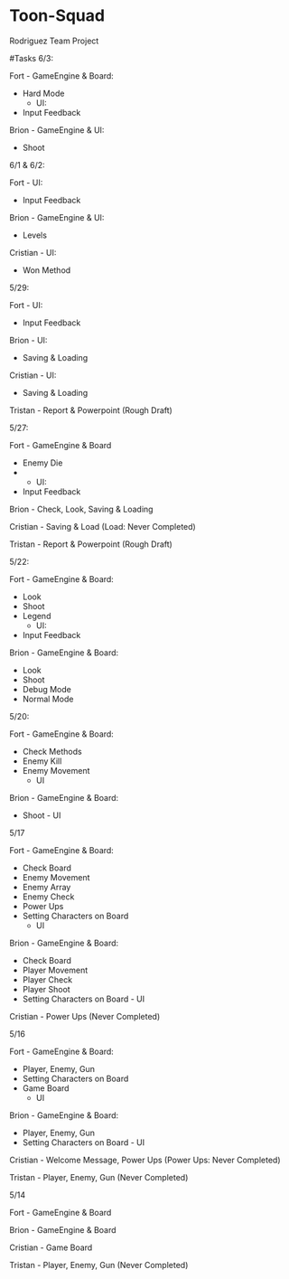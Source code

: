 # Toon-Squad
Rodriguez Team Project

#Tasks
6/3:

Fort - GameEngine & Board:
- Hard Mode
     - UI:
- Input Feedback

Brion - GameEngine & UI:
- Shoot

6/1 & 6/2:

Fort - UI:
- Input Feedback 

Brion - GameEngine & UI:
- Levels

Cristian - UI:
- Won Method

5/29:

Fort - UI:
- Input Feedback

Brion - UI:
- Saving & Loading

Cristian - UI:
- Saving & Loading

Tristan - Report & Powerpoint (Rough Draft)

5/27:

Fort - GameEngine & Board
- Enemy Die
- 
     - UI:
- Input Feedback

Brion - Check, Look, Saving & Loading

Cristian - Saving & Load (Load: Never Completed)

Tristan - Report & Powerpoint (Rough Draft)

5/22:

Fort - GameEngine & Board:
- Look
- Shoot
- Legend
     - UI:
- Input Feedback

Brion - GameEngine & Board:
- Look
- Shoot
- Debug Mode
- Normal Mode

5/20:

Fort - GameEngine & Board:
- Check Methods
- Enemy Kill
- Enemy Movement
     - UI

Brion - GameEngine & Board:
- Shoot
      - UI

5/17

Fort - GameEngine & Board:
- Check Board
- Enemy Movement
- Enemy Array
- Enemy Check
- Power Ups
- Setting Characters on Board
     - UI

Brion - GameEngine & Board:
- Check Board
- Player Movement
- Player Check
- Player Shoot
- Setting Characters on Board
      - UI

Cristian - Power Ups (Never Completed)

5/16

Fort - GameEngine & Board:
- Player, Enemy, Gun
- Setting Characters on Board
- Game Board
     - UI

Brion - GameEngine & Board:
- Player, Enemy, Gun
- Setting Characters on Board
      - UI

Cristian - Welcome Message, Power Ups (Power Ups: Never Completed)

Tristan - Player, Enemy, Gun (Never Completed)

5/14

Fort - GameEngine & Board

Brion - GameEngine & Board

Cristian - Game Board

Tristan - Player, Enemy, Gun (Never Completed)
